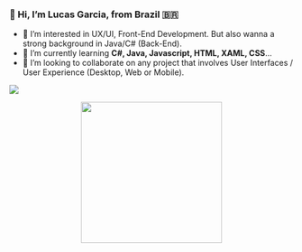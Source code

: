 ###  👋  Hi, I’m Lucas Garcia, from Brazil 🇧🇷
 - 👀  I’m interested in UX/UI, Front-End Development. But also wanna a strong background in Java/C# (Back-End).
 - 🌱  I’m currently learning **C#, Java, Javascript, HTML, XAML, CSS**...
 - 💞️  I’m looking to collaborate on any project that involves User Interfaces / User Experience (Desktop, Web or Mobile).




<div></div>
<div></div>



     
 <a href="https://www.linkedin.com/in/lucasmggarcia22/" target="_blank"><img src="https://img.shields.io/badge/-LinkedIn-%230077B5?style=for-the-badge&logo=linkedin&logoColor=white" target="_blank"></a><div></div>
 
 <a href="https://github.com/lucasgarciadev22"><div></div>
</div>
<div></div>


              
               
               

<!----
lucasgarciadev22/lucasgarciadev22 is a ✨ special ✨ repository because its `README.md` (this file) appears on your GitHub profile.
You can click the Preview link to take  a look at your changes.
--->
<div align="center">
  <img height="250rem" src="https://github-readme-stats.vercel.app/api/top-langs/?username=lucasgarciadev22&layout=compact&langs_count=7&theme=chartreuse-dark"/>
</div>

  
